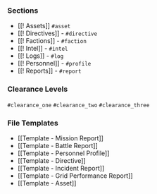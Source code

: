 ### Sections
- [[! Assets]] `#asset`
- [[! Directives]] - `#directive`
- [[! Factions]] - `#faction`
- [[! Intel]] - `#intel`
- [[! Logs]] - `#log`
- [[! Personnel]] - `#profile`
- [[! Reports]] - `#report`

### Clearance Levels
`#clearance_one` 
`#clearance_two`
`#clearance_three`

### File Templates
- [[Template - Mission Report]]
- [[Template - Battle Report]]
- [[Template - Personnel Profile]]
- [[Template - Directive]]
- [[Template - Incident Report]]
- [[Template - Grid Performance Report]]
- [[Template - Asset]]